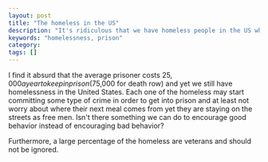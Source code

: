 ```yaml
---
layout: post
title: "The homeless in the US"
description: "It's ridiculous that we have homeless people in the US when it costs $25,000 to keep someone in prison for a year."
keywords: "homelessness, prison"
category:
tags: []
---
```

I find it absurd that the average prisoner costs $25,000 a year to keep in prison ($75,000 for death row) and yet we still have homelessness in the United States. Each one of the homeless may start committing some type of crime in order to get into prison and at least not worry about where their next meal comes from yet they are staying on the streets as free men. Isn't there something we can do to encourage good behavior instead of encouraging bad behavior?

Furthermore, a large percentage of the homeless are veterans and should not be ignored.
